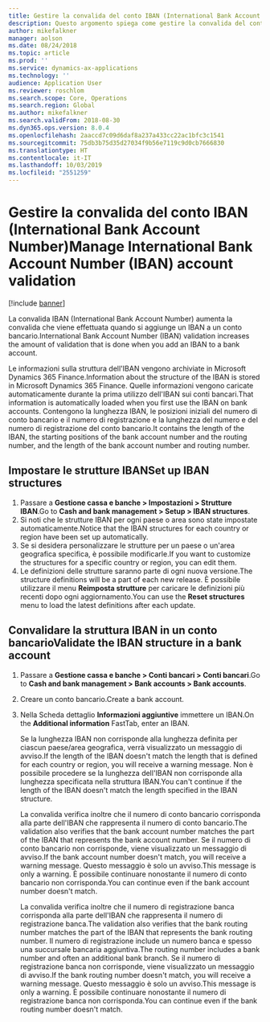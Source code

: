 ```yaml
---
title: Gestire la convalida del conto IBAN (International Bank Account Number)
description: Questo argomento spiega come gestire la convalida del conto IBAN (International Bank Account Number).
author: mikefalkner
manager: aolson
ms.date: 08/24/2018
ms.topic: article
ms.prod: ''
ms.service: dynamics-ax-applications
ms.technology: ''
audience: Application User
ms.reviewer: roschlom
ms.search.scope: Core, Operations
ms.search.region: Global
ms.author: mikefalkner
ms.search.validFrom: 2018-08-30
ms.dyn365.ops.version: 8.0.4
ms.openlocfilehash: 2aaccd7c09d6daf8a237a433cc22ac1bfc3c1541
ms.sourcegitcommit: 75db3b75d35d27034f9b56e7119c9d0cb7666830
ms.translationtype: HT
ms.contentlocale: it-IT
ms.lasthandoff: 10/03/2019
ms.locfileid: "2551259"
---
```

# <a name="manage-international-bank-account-number-iban-account-validation"></a><span data-ttu-id="1fcf8-103">Gestire la convalida del conto IBAN (International Bank Account Number)</span><span class="sxs-lookup"><span data-stu-id="1fcf8-103">Manage International Bank Account Number (IBAN) account validation</span></span>

[!include [banner](../includes/banner.md)]

<span data-ttu-id="1fcf8-104">La convalida IBAN (International Bank Account Number) aumenta la convalida che viene effettuata quando si aggiunge un IBAN a un conto bancario.</span><span class="sxs-lookup"><span data-stu-id="1fcf8-104">International Bank Account Number (IBAN) validation increases the amount of validation that is done when you add an IBAN to a bank account.</span></span>

<span data-ttu-id="1fcf8-105">Le informazioni sulla struttura dell'IBAN vengono archiviate in Microsoft Dynamics 365 Finance.</span><span class="sxs-lookup"><span data-stu-id="1fcf8-105">Information about the structure of the IBAN is stored in Microsoft Dynamics 365 Finance.</span></span> <span data-ttu-id="1fcf8-106">Quelle informazioni vengono caricate automaticamente durante la prima utilizzo dell'IBAN sui conti bancari.</span><span class="sxs-lookup"><span data-stu-id="1fcf8-106">That information is automatically loaded when you first use the IBAN on bank accounts.</span></span> <span data-ttu-id="1fcf8-107">Contengono la lunghezza IBAN, le posizioni iniziali del numero di conto bancario e il numero di registrazione e la lunghezza del numero e del numero di registrazione del conto bancario.</span><span class="sxs-lookup"><span data-stu-id="1fcf8-107">It contains the length of the IBAN, the starting positions of the bank account number and the routing number, and the length of the bank account number and routing number.</span></span>

## <a name="set-up-iban-structures"></a><span data-ttu-id="1fcf8-108">Impostare le strutture IBAN</span><span class="sxs-lookup"><span data-stu-id="1fcf8-108">Set up IBAN structures</span></span>

1. <span data-ttu-id="1fcf8-109">Passare a **Gestione cassa e banche \> Impostazioni \> Strutture IBAN**.</span><span class="sxs-lookup"><span data-stu-id="1fcf8-109">Go to **Cash and bank management \> Setup \> IBAN structures**.</span></span>
2. <span data-ttu-id="1fcf8-110">Si noti che le strutture IBAN per ogni paese o area sono state impostate automaticamente.</span><span class="sxs-lookup"><span data-stu-id="1fcf8-110">Notice that the IBAN structures for each country or region have been set up automatically.</span></span>
3. <span data-ttu-id="1fcf8-111">Se si desidera personalizzare le strutture per un paese o un'area geografica specifica, è possibile modificarle.</span><span class="sxs-lookup"><span data-stu-id="1fcf8-111">If you want to customize the structures for a specific country or region, you can edit them.</span></span>
4. <span data-ttu-id="1fcf8-112">Le definizioni delle strutture saranno parte di ogni nuova versione.</span><span class="sxs-lookup"><span data-stu-id="1fcf8-112">The structure definitions will be a part of each new release.</span></span> <span data-ttu-id="1fcf8-113">È possibile utilizzare il menu **Reimposta strutture** per caricare le definizioni più recenti dopo ogni aggiornamento.</span><span class="sxs-lookup"><span data-stu-id="1fcf8-113">You can use the **Reset structures** menu to load the latest definitions after each update.</span></span>

## <a name="validate-the-iban-structure-in-a-bank-account"></a><span data-ttu-id="1fcf8-114">Convalidare la struttura IBAN in un conto bancario</span><span class="sxs-lookup"><span data-stu-id="1fcf8-114">Validate the IBAN structure in a bank account</span></span>

1. <span data-ttu-id="1fcf8-115">Passare a **Gestione cassa e banche \> Conti bancari \> Conti bancari**.</span><span class="sxs-lookup"><span data-stu-id="1fcf8-115">Go to **Cash and bank management \> Bank accounts \> Bank accounts**.</span></span>
2. <span data-ttu-id="1fcf8-116">Creare un conto bancario.</span><span class="sxs-lookup"><span data-stu-id="1fcf8-116">Create a bank account.</span></span>
3. <span data-ttu-id="1fcf8-117">Nella Scheda dettaglio **Informazioni aggiuntive** immettere un IBAN.</span><span class="sxs-lookup"><span data-stu-id="1fcf8-117">On the **Additional information** FastTab, enter an IBAN.</span></span>

    <span data-ttu-id="1fcf8-118">Se la lunghezza IBAN non corrisponde alla lunghezza definita per ciascun paese/area geografica, verrà visualizzato un messaggio di avviso.</span><span class="sxs-lookup"><span data-stu-id="1fcf8-118">If the length of the IBAN doesn't match the length that is defined for each country or region, you will receive a warning message.</span></span> <span data-ttu-id="1fcf8-119">Non è possibile procedere se la lunghezza dell'IBAN non corrisponde alla lunghezza specificata nella struttura IBAN.</span><span class="sxs-lookup"><span data-stu-id="1fcf8-119">You can't continue if the length of the IBAN doesn't match the length specified in the IBAN structure.</span></span>

    <span data-ttu-id="1fcf8-120">La convalida verifica inoltre che il numero di conto bancario corrisponda alla parte dell'IBAN che rappresenta il numero di conto bancario.</span><span class="sxs-lookup"><span data-stu-id="1fcf8-120">The validation also verifies that the bank account number matches the part of the IBAN that represents the bank account number.</span></span> <span data-ttu-id="1fcf8-121">Se il numero di conto bancario non corrisponde, viene visualizzato un messaggio di avviso.</span><span class="sxs-lookup"><span data-stu-id="1fcf8-121">If the bank account number doesn't match, you will receive a warning message.</span></span> <span data-ttu-id="1fcf8-122">Questo messaggio è solo un avviso.</span><span class="sxs-lookup"><span data-stu-id="1fcf8-122">This message is only a warning.</span></span> <span data-ttu-id="1fcf8-123">È possibile continuare nonostante il numero di conto bancario non corrisponda.</span><span class="sxs-lookup"><span data-stu-id="1fcf8-123">You can continue even if the bank account number doesn't match.</span></span>

    <span data-ttu-id="1fcf8-124">La convalida verifica inoltre che il numero di registrazione banca corrisponda alla parte dell'IBAN che rappresenta il numero di registrazione banca.</span><span class="sxs-lookup"><span data-stu-id="1fcf8-124">The validation also verifies that the bank routing number matches the part of the IBAN that represents the bank routing number.</span></span> <span data-ttu-id="1fcf8-125">Il numero di registrazione include un numero banca e spesso una succursale bancaria aggiuntiva.</span><span class="sxs-lookup"><span data-stu-id="1fcf8-125">The routing number includes a bank number and often an additional bank branch.</span></span> <span data-ttu-id="1fcf8-126">Se il numero di registrazione banca non corrisponde, viene visualizzato un messaggio di avviso.</span><span class="sxs-lookup"><span data-stu-id="1fcf8-126">If the bank routing number doesn't match, you will receive a warning message.</span></span> <span data-ttu-id="1fcf8-127">Questo messaggio è solo un avviso.</span><span class="sxs-lookup"><span data-stu-id="1fcf8-127">This message is only a warning.</span></span> <span data-ttu-id="1fcf8-128">È possibile continuare nonostante il numero di registrazione banca non corrisponda.</span><span class="sxs-lookup"><span data-stu-id="1fcf8-128">You can continue even if the bank routing number doesn't match.</span></span>

